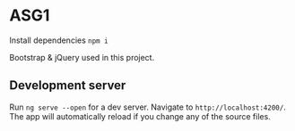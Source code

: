 # ASG1

Install dependencies `npm i`

Bootstrap & jQuery used in this project.

## Development server

Run `ng serve --open` for a dev server. Navigate to `http://localhost:4200/`. The app will automatically reload if you change any of the source files.
